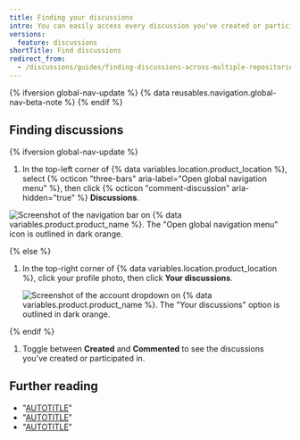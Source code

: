 ```yaml
---
title: Finding your discussions
intro: You can easily access every discussion you've created or participated in.
versions:
  feature: discussions
shortTitle: Find discussions
redirect_from:
  - /discussions/guides/finding-discussions-across-multiple-repositories
---
```


{% ifversion global-nav-update %}
{% data reusables.navigation.global-nav-beta-note %}
{% endif %}

## Finding discussions

{% ifversion global-nav-update %}
1. In the top-left corner of {% data variables.location.product_location %}, select {% octicon "three-bars" aria-label="Open global navigation menu" %}, then click {% octicon "comment-discussion" aria-hidden="true" %} **Discussions**.

  ![Screenshot of the navigation bar on {% data variables.product.product_name %}. The "Open global navigation menu" icon is outlined in dark orange.](/assets/images/help/navigation/global-navigation-menu-icon.png)

{% else %}
1. In the top-right corner of {% data variables.location.product_location %}, click your profile photo, then click **Your discussions**.

   ![Screenshot of the account dropdown on {% data variables.product.product_name %}. The "Your discussions" option is outlined in dark orange.](/assets/images/help/discussions/your-discussions.png)

{% endif %}
1. Toggle between **Created** and **Commented** to see the discussions you've created or participated in.

## Further reading

- "[AUTOTITLE](/search-github/searching-on-github/searching-discussions)"
- "[AUTOTITLE](/discussions/collaborating-with-your-community-using-discussions/about-discussions)"
- "[AUTOTITLE](/discussions/managing-discussions-for-your-community)"
